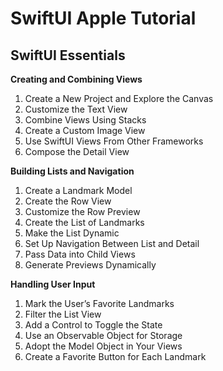 # SwiftUI Apple Tutorial
## SwiftUI Essentials
**Creating and Combining Views**
1. Create a New Project and Explore the Canvas 
2. Customize the Text View 
3. Combine Views Using Stacks 
4. Create a Custom Image View 
5. Use SwiftUI Views From Other Frameworks 
6. Compose the Detail View 

**Building Lists and Navigation**
1. Create a Landmark Model 
2. Create the Row View 
3. Customize the Row Preview 
4. Create the List of Landmarks 
5. Make the List Dynamic 
6. Set Up Navigation Between List and Detail 
7. Pass Data into Child Views 
8. Generate Previews Dynamically 

**Handling User Input**
1. Mark the User’s Favorite Landmarks 
2. Filter the List View 
3. Add a Control to Toggle the State 
4. Use an Observable Object for Storage 
5. Adopt the Model Object in Your Views 
6. Create a Favorite Button for Each Landmark
